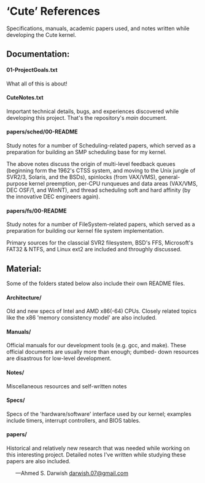 ‘Cute’ References
==================

Specifications, manuals, academic papers used, and notes written while
developing the Cute kernel.


Documentation:
--------------

#### 01-ProjectGoals.txt

What all of this is about!

#### CuteNotes.txt

Important technical details, bugs, and experiences discovered while
developing this project. That's the repository's _main_ document.

#### papers/sched/00-README

Study notes for a number of Scheduling-related papers, which served as
a preparation for building an SMP scheduling base for my kernel.

The above notes discuss the origin of multi-level feedback queues
(beginning form the 1962's CTSS system, and moving to the Unix jungle
of SVR2/3, Solaris, and the BSDs), spinlocks (from VAX/VMS), general-
purpose kernel preemption, per-CPU runqueues and data areas (VAX/VMS,
DEC OSF/1, and WinNT), and thread scheduling soft and hard affinity
(by the innovative DEC engineers again).

#### papers/fs/00-README

Study notes for a number of FileSystem-related papers, which served as
a preparation for building our kernel file system implementation.

Primary sources for the classcial SVR2 filesystem, BSD's FFS,
Microsoft's FAT32 & NTFS, and Linux ext2 are included and throughly
discussed.


Material:
---------

Some of the folders stated below also include their own README files.

#### Architecture/

Old and new specs of Intel and AMD x86(-64) CPUs. Closely related
topics like the x86 'memory consistency model' are also included.

#### Manuals/

Official manuals for our development tools (e.g. gcc, and make).
These official documents are usually more than enough; dumbed-
down resources are disastrous for low-level development.

#### Notes/

Miscellaneous resources and self-written notes

#### Specs/

Specs of the 'hardware/software' interface used by our kernel;
examples include timers, interrupt controllers, and BIOS tables.

#### papers/

Historical and relatively new research that was needed while
working on this interesting project. Detailed notes I've written
while studying these papers are also included.


&nbsp;&nbsp;&nbsp;&nbsp;&nbsp; —Ahmed S. Darwish <darwish.07@gmail.com>